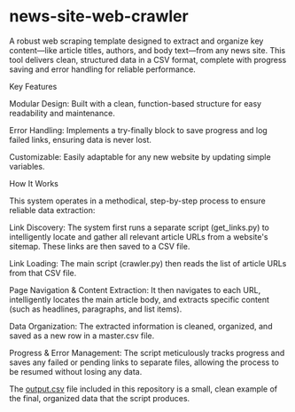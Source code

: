 # news-site-web-crawler

A robust web scraping template designed to extract and organize key content—like article titles, authors, and body text—from any news site. This tool delivers clean, structured data in a CSV format, complete with progress saving and error handling for reliable performance.

Key Features

  Modular Design: Built with a clean, function-based structure for easy readability and maintenance.

  Error Handling: Implements a try-finally block to save progress and log failed links, ensuring data is never lost.

  Customizable: Easily adaptable for any new website by updating simple variables.


How It Works

  This system operates in a methodical, step-by-step process to ensure reliable data extraction:

  Link Discovery: The system first runs a separate script (get_links.py) to intelligently locate and gather all relevant article URLs from a website's sitemap. These links are then saved to a CSV file.

  Link Loading: The main script (crawler.py) then reads the list of article URLs from that CSV file.

  Page Navigation & Content Extraction: It then navigates to each URL, intelligently locates the main article body, and extracts specific content (such as headlines, paragraphs, and list items).

  Data Organization: The extracted information is cleaned, organized, and saved as a new row in a master.csv file.

  Progress & Error Management: The script meticulously tracks progress and saves any failed or pending links to separate files, allowing the process to be resumed without losing any data.

  The [output.csv](https://github.com/Evaldas-Koncevicius/news-site-web-crawler/blob/main/output.csv) file included in this repository is a small, clean example of the final, organized data that the script produces.

